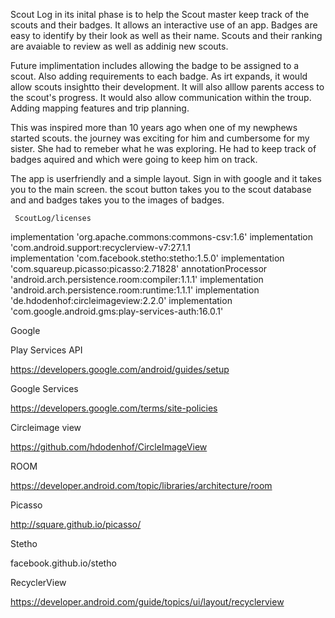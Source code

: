 Scout Log in its inital phase is to help the Scout master keep track of the scouts and their badges. It allows an interactive 
use of an app. Badges are easy to identify by their look as well as their name. Scouts and their ranking are avaiable to review
as well as addinig new scouts.

Future implimentation includes allowing the badge to be assigned to a scout. Also adding requirements to each badge. 
As irt expands, it would allow scouts insightto their development. It will also alllow parents access to the scout's progress. 
It  would also allow communication within the troup. Adding mapping features and trip planning.

This was inspired more than 10 years ago when one of my newphews started scouts. the journey was exciting for him and cumbersome for my sister. She had to remeber what he was exploring. He had to keep track of badges aquired and which were going to keep him on track.


The app is userfriendly and a simple layout. Sign in with google and it takes you to the main screen. the scout button takes you to the scout database and and badges takes you to the images of badges.


     ScoutLog/licenses
      

implementation 'org.apache.commons:commons-csv:1.6'
implementation 'com.android.support:recyclerview-v7:27.1.1    
implementation 'com.facebook.stetho:stetho:1.5.0'
implementation 'com.squareup.picasso:picasso:2.71828'
annotationProcessor 'android.arch.persistence.room:compiler:1.1.1'
implementation 'android.arch.persistence.room:runtime:1.1.1'
implementation 'de.hdodenhof:circleimageview:2.2.0'
implementation 'com.google.android.gms:play-services-auth:16.0.1'


Google

Play Services API

https://developers.google.com/android/guides/setup

Google Services

https://developers.google.com/terms/site-policies


Circleimage view

https://github.com/hdodenhof/CircleImageView

ROOM

https://developer.android.com/topic/libraries/architecture/room


Picasso

http://square.github.io/picasso/


Stetho

facebook.github.io/stetho


RecyclerView

https://developer.android.com/guide/topics/ui/layout/recyclerview
